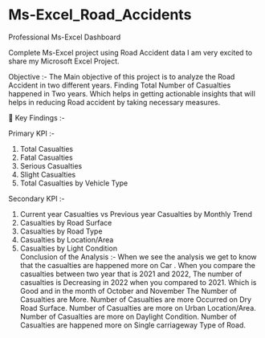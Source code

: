 # Ms-Excel_Road_Accidents

Professional Ms-Excel Dashboard

Complete Ms-Excel project using Road Accident data
I am very excited to share my Microsoft Excel Project.

Objective :-
The Main objective of this project is to analyze the Road Accident in two different years. Finding Total Number of Casualties happened in Two years. Which helps in getting actionable insights that will helps in reducing Road accident by taking necessary measures.

📌 Key Findings :-

Primary KPI :-

 1. Total Casualties      
 2. Fatal Casualties     
 3. Serious Casualties     
 4. Slight Casualties     
 5. Total Casualties by Vehicle Type  

Secondary KPI :-

 1. Current year Casualties vs Previous year Casualties by Monthly Trend     
 2. Casualties by Road Surface      
 3. Casualties by Road Type      
 4. Casualties by Location/Area       
 5. Casualties by Light Condition    
Conclusion of the Analysis :-
When we see the analysis we get to know that the casualties are happened more on Car .
When you compare the casualties between two year that is 2021 and 2022, The number of casualties is Decreasing in 2022 when you compared to 2021. Which is Good and in the month of October and November The Number of Casualties are More.
Number of Casualties are more Occurred on Dry Road Surface.
Number of Casualties are more on Urban Location/Area.
Number of Casualties are more on Daylight Condition.
Number of Casualties are happened more on Single carriageway Type of Road.
